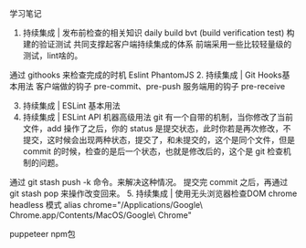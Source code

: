 学习笔记

1. 持续集成 | 发布前检查的相关知识
daily build
bvt (build verification test) 构建的验证测试 共同支撑起客户端持续集成的体系
前端采用一些比较轻量级的测试，lint啥的。

通过 githooks 来检查完成的时机
Eslint
PhantomJS
2. 持续集成 | Git Hooks基本用法
客户端做的钩子 pre-commit、pre-push 服务端用的钩子 pre-receive

3. 持续集成 | ESLint 基本用法
4. 持续集成 | ESLint API 机器高级用法
git 有一个自带的机制，当你修改了当前文件，add 操作了之后，你的 status 是提交状态，此时你若是再次修改，不提交，这时候会出现两种状态，提交了，和未提交的，这个是同个文件，但是 commit 的时候，检查的是后一个状态，也就是修改后的，这个是 git 检查机制的问题。

通过 git stash push -k 命令。来解决这种情况。
提交完 commit 之后，再通过
git stash pop 来操作改变回来。
5. 持续集成 | 使用无头浏览器检查DOM
chrome headless 模式 alias chrome="/Applications/Google\ Chrome.app/Contents/MacOS/Google\ Chrome"

puppeteer npm包